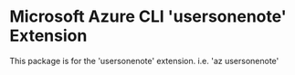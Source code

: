 Microsoft Azure CLI 'usersonenote' Extension
==========================================

This package is for the 'usersonenote' extension.
i.e. 'az usersonenote'
